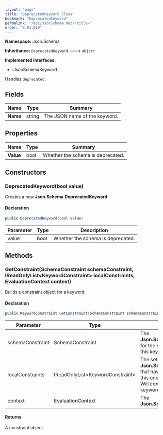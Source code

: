 ```yaml
---
layout: "page"
title: "DeprecatedKeyword Class"
bookmark: "DeprecatedKeyword"
permalink: "/api/JsonSchema.Net/:title/"
order: "9.01.019"
---
```

**Namespace:** Json.Schema

**Inheritance:**
`DeprecatedKeyword`
 🡒 
`object`

**Implemented interfaces:**

- IJsonSchemaKeyword

Handles `deprecated`.

## Fields

| Name | Type | Summary |
|---|---|---|
| **Name** | string | The JSON name of the keyword. |

## Properties

| Name | Type | Summary |
|---|---|---|
| **Value** | bool | Whether the schema is deprecated. |

## Constructors

### DeprecatedKeyword(bool value)

Creates a new **Json.Schema.DeprecatedKeyword**.

#### Declaration

```c#
public DeprecatedKeyword(bool value)
```

| Parameter | Type | Description |
|---|---|---|
| value | bool | Whether the schema is deprecated. |


## Methods

### GetConstraint(SchemaConstraint schemaConstraint, IReadOnlyList\<KeywordConstraint\> localConstraints, EvaluationContext context)

Builds a constraint object for a keyword.

#### Declaration

```c#
public KeywordConstraint GetConstraint(SchemaConstraint schemaConstraint, IReadOnlyList<KeywordConstraint> localConstraints, EvaluationContext context)
```

| Parameter | Type | Description |
|---|---|---|
| schemaConstraint | SchemaConstraint | The **Json.Schema.SchemaConstraint** for the schema object that houses this keyword. |
| localConstraints | IReadOnlyList\<KeywordConstraint\> | The set of other **Json.Schema.KeywordConstraint**s that have been processed prior to this one.<br>Will contain the constraints for keyword dependencies. |
| context | EvaluationContext | The **Json.Schema.EvaluationContext**. |


#### Returns

A constraint object.

